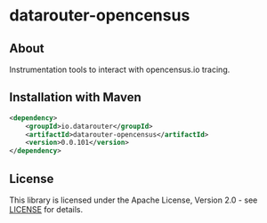 # datarouter-opencensus

## About
Instrumentation tools to interact with opencensus.io tracing. 

## Installation with Maven

```xml
<dependency>
	<groupId>io.datarouter</groupId>
	<artifactId>datarouter-opencensus</artifactId>
	<version>0.0.101</version>
</dependency>
```

## License

This library is licensed under the Apache License, Version 2.0 - see [LICENSE](../LICENSE) for details.
